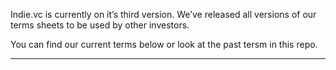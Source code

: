 Indie.vc is currently on it’s third version. We’ve released all versions of our terms sheets to be used by other investors.

You can find our current terms below or look at the past tersm in this repo.

-----

